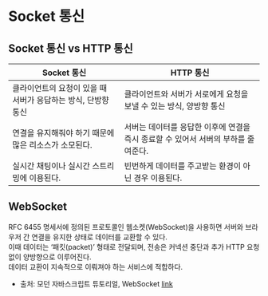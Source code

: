 # Socket 통신

## Socket 통신 vs HTTP 통신

| Socket 통신                                                   | HTTP 통신                                                                          |
| ------------------------------------------------------------- | ---------------------------------------------------------------------------------- |
| 클라이언트의 요청이 있을 때 서버가 응답하는 방식, 단방향 통신 | 클라이언트와 서버가 서로에게 요청을 보낼 수 있는 방식, 양방향 통신                 |
| 연결을 유지해줘야 하기 때문에 많은 리소스가 소모된다.         | 서버는 데이터를 응답한 이후에 연결을 즉시 종료할 수 있어서 서버의 부하를 줄여준다. |
| 실시간 채팅이나 실시간 스트리밍에 이용된다.                   | 빈번하게 데이터를 주고받는 환경이 아닌 경우 이용된다.                              |

## WebSocket

RFC 6455 명세서에 정의된 프로토콜인 웹소켓(WebSocket)을 사용하면 서버와 브라우저 간 연결을 유지한 상태로 데이터를 교환할 수 있다.<br>
이때 데이터는 ‘패킷(packet)’ 형태로 전달되며, 전송은 커넥션 중단과 추가 HTTP 요청 없이 양방향으로 이루어진다.<br>
데이터 교환이 지속적으로 이뤄져야 하는 서비스에 적합하다.

- 출처: 모던 자바스크립트 튜토리얼, WebSocket [link](https://ko.javascript.info/websocket)
